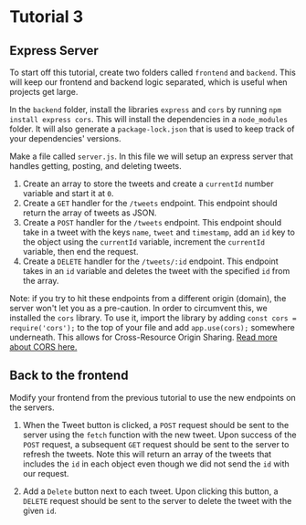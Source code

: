 # Tutorial 3
## Express Server
To start off this tutorial, create two folders called `frontend` and `backend`. This will keep our frontend and backend logic separated, which is useful when projects get large.

In the `backend` folder, install the libraries `express` and `cors` by running `npm install express cors`. This will install the dependencies in a `node_modules` folder. It will also generate a `package-lock.json` that is used to keep track of your dependencies' versions.

Make a file called `server.js`. In this file we will setup an express server that handles getting, posting, and deleting tweets.

1. Create an array to store the tweets and create a `currentId` number variable and start it at `0`.
2. Create a `GET` handler for the `/tweets` endpoint.  This endpoint should return the array of tweets as JSON.
3. Create a `POST` handler for the `/tweets` endpoint. This endpoint should take in a tweet with the keys `name`, `tweet` and `timestamp`, add an `id` key to the object using the `currentId` variable, increment the `currentId` variable, then end the request.
4. Create a `DELETE` handler for the `/tweets/:id` endpoint. This endpoint takes in an `id` variable and deletes the tweet with the specified `id` from the array.

Note: if you try to hit these endpoints from a different origin (domain), the server won't let you as a pre-caution. In order to circumvent this, we installed the `cors` library. To use it, import the library by adding `const cors = require('cors');` to the top of your file and add `app.use(cors);` somewhere underneath. This allows for Cross-Resource Origin Sharing. [Read more about CORS here.](https://developer.mozilla.org/en-US/docs/Web/HTTP/CORS)

## Back to the frontend

Modify your frontend from the previous tutorial to use the new endpoints on the servers.

1. When the Tweet button is clicked, a `POST` request should be sent to the server using the `fetch` function with the new tweet. Upon success of the `POST` request, a subsequent `GET` request should be sent to the server to refresh the tweets. Note this will return an array of the tweets that includes the `id` in each object even though we did not send the `id` with our request.

2. Add a `Delete` button next to each tweet. Upon clicking this button, a `DELETE` request should be sent to the server to delete the tweet with the given `id`.